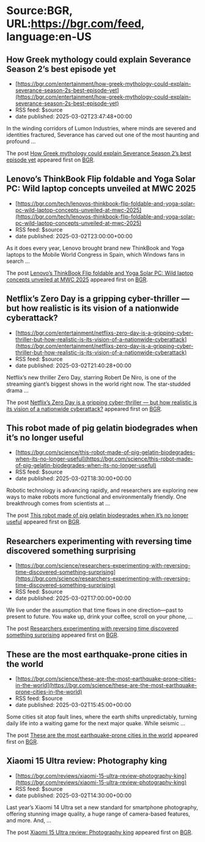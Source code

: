 # Source:BGR, URL:https://bgr.com/feed, language:en-US

## How Greek mythology could explain Severance Season 2’s best episode yet
 - [https://bgr.com/entertainment/how-greek-mythology-could-explain-severance-season-2s-best-episode-yet](https://bgr.com/entertainment/how-greek-mythology-could-explain-severance-season-2s-best-episode-yet)
 - RSS feed: $source
 - date published: 2025-03-02T23:47:48+00:00

<p>In the winding corridors of Lumon Industries, where minds are severed and identities fractured, Severance has carved out one of the most haunting and profound &#8230;</p>
<p>The post <a href="https://bgr.com/entertainment/how-greek-mythology-could-explain-severance-season-2s-best-episode-yet/">How Greek mythology could explain Severance Season 2&#8217;s best episode yet</a> appeared first on <a href="https://bgr.com">BGR</a>.</p>

## Lenovo’s ThinkBook Flip foldable and Yoga Solar PC: Wild laptop concepts unveiled at MWC 2025
 - [https://bgr.com/tech/lenovos-thinkbook-flip-foldable-and-yoga-solar-pc-wild-laptop-concepts-unveiled-at-mwc-2025](https://bgr.com/tech/lenovos-thinkbook-flip-foldable-and-yoga-solar-pc-wild-laptop-concepts-unveiled-at-mwc-2025)
 - RSS feed: $source
 - date published: 2025-03-02T23:00:00+00:00

<p>As it does every year, Lenovo brought brand new ThinkBook and Yoga laptops to the Mobile World Congress in Spain, which Windows fans in search &#8230;</p>
<p>The post <a href="https://bgr.com/tech/lenovos-thinkbook-flip-foldable-and-yoga-solar-pc-wild-laptop-concepts-unveiled-at-mwc-2025/">Lenovo&#8217;s ThinkBook Flip foldable and Yoga Solar PC: Wild laptop concepts unveiled at MWC 2025</a> appeared first on <a href="https://bgr.com">BGR</a>.</p>

## Netflix’s Zero Day is a gripping cyber-thriller — but how realistic is its vision of a nationwide cyberattack?
 - [https://bgr.com/entertainment/netflixs-zero-day-is-a-gripping-cyber-thriller-but-how-realistic-is-its-vision-of-a-nationwide-cyberattack](https://bgr.com/entertainment/netflixs-zero-day-is-a-gripping-cyber-thriller-but-how-realistic-is-its-vision-of-a-nationwide-cyberattack)
 - RSS feed: $source
 - date published: 2025-03-02T21:40:28+00:00

<p>Netflix’s new thriller Zero Day, starring Robert De Niro, is one of the streaming giant’s biggest shows in the world right now. The star-studded drama &#8230;</p>
<p>The post <a href="https://bgr.com/entertainment/netflixs-zero-day-is-a-gripping-cyber-thriller-but-how-realistic-is-its-vision-of-a-nationwide-cyberattack/">Netflix’s Zero Day is a gripping cyber-thriller — but how realistic is its vision of a nationwide cyberattack?</a> appeared first on <a href="https://bgr.com">BGR</a>.</p>

## This robot made of pig gelatin biodegrades when it’s no longer useful
 - [https://bgr.com/science/this-robot-made-of-pig-gelatin-biodegrades-when-its-no-longer-useful](https://bgr.com/science/this-robot-made-of-pig-gelatin-biodegrades-when-its-no-longer-useful)
 - RSS feed: $source
 - date published: 2025-03-02T18:30:00+00:00

<p>Robotic technology is advancing rapidly, and researchers are exploring new ways to make robots more functional and environmentally friendly. One breakthrough comes from scientists at &#8230;</p>
<p>The post <a href="https://bgr.com/science/this-robot-made-of-pig-gelatin-biodegrades-when-its-no-longer-useful/">This robot made of pig gelatin biodegrades when it’s no longer useful</a> appeared first on <a href="https://bgr.com">BGR</a>.</p>

## Researchers experimenting with reversing time discovered something surprising
 - [https://bgr.com/science/researchers-experimenting-with-reversing-time-discovered-something-surprising](https://bgr.com/science/researchers-experimenting-with-reversing-time-discovered-something-surprising)
 - RSS feed: $source
 - date published: 2025-03-02T17:00:00+00:00

<p>We live under the assumption that time flows in one direction—past to present to future. You wake up, drink your coffee, scroll on your phone, &#8230;</p>
<p>The post <a href="https://bgr.com/science/researchers-experimenting-with-reversing-time-discovered-something-surprising/">Researchers experimenting with reversing time discovered something surprising</a> appeared first on <a href="https://bgr.com">BGR</a>.</p>

## These are the most earthquake-prone cities in the world
 - [https://bgr.com/science/these-are-the-most-earthquake-prone-cities-in-the-world](https://bgr.com/science/these-are-the-most-earthquake-prone-cities-in-the-world)
 - RSS feed: $source
 - date published: 2025-03-02T15:45:00+00:00

<p>Some cities sit atop fault lines, where the earth shifts unpredictably, turning daily life into a waiting game for the next major quake. While seismic &#8230;</p>
<p>The post <a href="https://bgr.com/science/these-are-the-most-earthquake-prone-cities-in-the-world/">These are the most earthquake-prone cities in the world</a> appeared first on <a href="https://bgr.com">BGR</a>.</p>

## Xiaomi 15 Ultra review: Photography king
 - [https://bgr.com/reviews/xiaomi-15-ultra-review-photography-king](https://bgr.com/reviews/xiaomi-15-ultra-review-photography-king)
 - RSS feed: $source
 - date published: 2025-03-02T14:30:00+00:00

<p>Last year&#8217;s Xiaomi 14 Ultra set a new standard for smartphone photography, offering stunning image quality, a huge range of camera-based features, and more. And, &#8230;</p>
<p>The post <a href="https://bgr.com/reviews/xiaomi-15-ultra-review-photography-king/">Xiaomi 15 Ultra review: Photography king</a> appeared first on <a href="https://bgr.com">BGR</a>.</p>

